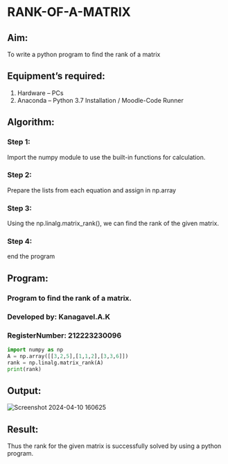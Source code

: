 # RANK-OF-A-MATRIX
## Aim:
To write a python program to find the rank of a matrix
## Equipment’s required:
1. 	Hardware – PCs
2. 	Anaconda – Python 3.7 Installation / Moodle-Code Runner
## Algorithm:
### Step 1: 
Import the numpy module to use the built-in functions for calculation.
### Step 2: 
Prepare the lists from each equation and assign in np.array
### Step 3: 
Using the np.linalg.matrix_rank(), we can find the rank of the given matrix.
### Step 4: 
end the program
## Program:
### Program to find the rank of a matrix.
### Developed by: Kanagavel.A.K
### RegisterNumber: 212223230096
```Python
import numpy as np
A = np.array([[3,2,5],[1,1,2],[3,3,6]])
rank = np.linalg.matrix_rank(A)
print(rank)
```
## Output:
![Screenshot 2024-04-10 160625](https://github.com/KanagavelAK/RANK-OF-A-MATRIX/assets/151514454/813f2383-4358-42f3-83c2-e0c0a83eb544)

## Result:
Thus the rank for the given matrix is successfully solved by  using a python program.

